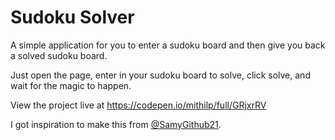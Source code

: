 # Sudoku Solver

A simple application for you to enter a sudoku board and then give you back a solved sudoku board.

Just open the page, enter in your sudoku board to solve, click solve, and wait for the magic to happen.

View the project live at https://codepen.io/mithilp/full/GRjxrRV

I got inspiration to make this from [@SamyGithub21](https://github.com/SamyGithub21).
